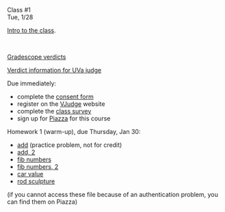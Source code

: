 <div class="lecture1">

<div class="column_date">
<p markdown="block">

Class #1 <br>
Tue, 1/28

</p>
</div>
<div class="column_materials">
<p markdown="block">


[Intro to the class](slides/01-course_intro.html).

<br>

[Gradescope verdicts](problem_grading.html)

[Verdict information for UVa judge](https://uva.onlinejudge.org/index.php?option=com_content&task=view&id=16&Itemid=31)


</p>
</div>

<div class="column_assign">
<p markdown="block">

Due immediately:

- complete the [consent form](https://forms.gle/d7VmK5Er8qGwrry48)
- register on the [VJudge](https://vjudge.net/) website
- complete the [class survey](https://forms.gle/n5EV5SPkf8DA4K7T6)
- sign up for [Piazza](https://piazza.com/nyu/spring2020/aps) for this course

Homework 1 (warm-up), due Thursday, Jan 30:

- [add](problems/add.pdf) (practice problem, not for credit)
- [add, 2](problems/add_2.pdf)
- [fib numbers](problems/fib_numbers.pdf)
- [fib numbers, 2](problems/fib_numbers_2.pdf)
- [car value](problems/car_value.pdf)
- [rod sculpture](problems/rod_sculpture.pdf)

(if you cannot access these file because of an authentication problem, you can find them on Piazza)

</p>
</div>

</div>
